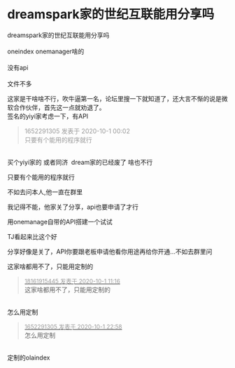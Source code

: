 # dreamspark家的世纪互联能用分享吗


dreamspark家的世纪互联能用分享吗<br />
<br />
oneindex onemanager啥的<br />
<br />
没有api<br />
<br />
文件不多<br />


这家是干啥啥不行，吹牛逼第一名，论坛里搜一下就知道了，还大言不惭的说是微软合作伙伴，首先这一点就劝退了。<br />
签名的yiyi家考虑一下，有API

<div class="quote"><blockquote><font color="#999999">1652291305 发表于 2020-10-1 00:02</font><br />
<font color="#999999">只要有个能用的程序就行</font></blockquote></div><br />
买个yiyi家的 或者同济&nbsp;&nbsp;dream家的已经废了 啥也不行

只要有个能用的程序就行

不如去问本人,他一直在群里

我记得不能，他家关了分享，api也要申请了才行

用onemanage自带的API搭建一个试试

TJ看起来比这个好

分享好像是关了，API你要跟老板申请他看你用途再给你开通...不如去群里问

这家啥都用不了，只能用定制的

<div class="quote"><blockquote><font size="2"><a href="https://www.hostloc.com/forum.php?mod=redirect&amp;goto=findpost&amp;pid=9245499&amp;ptid=749896" target="_blank"><font color="#999999">18161915445 发表于 2020-10-1 11:16</font></a></font><br />
这家啥都用不了，只能用定制的</blockquote></div><br />
怎么用定制

<div class="quote"><blockquote><font size="2"><a href="https://www.hostloc.com/forum.php?mod=redirect&amp;goto=findpost&amp;pid=9249890&amp;ptid=749896" target="_blank"><font color="#999999">1652291305 发表于 2020-10-1 22:58</font></a></font><br />
怎么用定制</blockquote></div><br />
定制的olaindex
